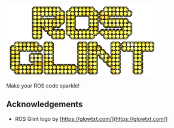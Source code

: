 ![ROS Glint animated logo](logo.gif)

Make your ROS code sparkle!

## Acknowledgements
 * ROS Glint logo by [https://glowtxt.com/](https://glowtxt.com/)
